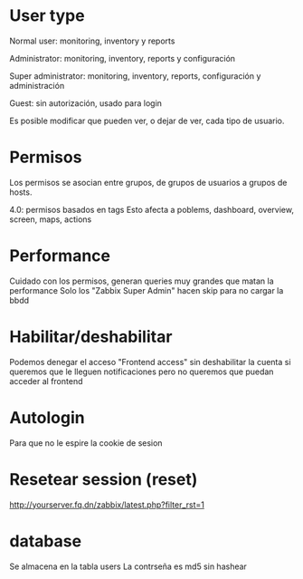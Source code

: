# User type
Normal user: monitoring, inventory y reports

Administrator: monitoring, inventory, reports y configuración

Super administrator: monitoring, inventory, reports, configuración y administración

Guest: sin autorización, usado para login


Es posible modificar que pueden ver, o dejar de ver, cada tipo de usuario.




# Permisos
Los permisos se asocian entre grupos, de grupos de usuarios a grupos de hosts.

4.0: permisos basados en tags
Esto afecta a poblems, dashboard, overview, screen, maps, actions


# Performance
Cuidado con los permisos, generan queries muy grandes que matan la performance
Solo los "Zabbix Super Admin" hacen skip para no cargar la bbdd


# Habilitar/deshabilitar
Podemos denegar el acceso "Frontend access" sin deshabilitar la cuenta si queremos que le lleguen notificaciones pero no queremos que puedan acceder al frontend


# Autologin
Para que no le espire la cookie de sesion


# Resetear session (reset)
http://yourserver.fq.dn/zabbix/latest.php?filter_rst=1


# database
Se almacena en la tabla users
La contrseña es md5 sin hashear
